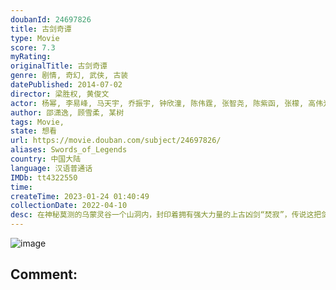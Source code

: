 ```yaml
---
doubanId: 24697826
title: 古剑奇谭
type: Movie
score: 7.3
myRating: 
originalTitle: 古剑奇谭
genre: 剧情, 奇幻, 武侠, 古装
datePublished: 2014-07-02
director: 梁胜权, 黄俊文
actor: 杨幂, 李易峰, 马天宇, 乔振宇, 钟欣潼, 陈伟霆, 张智尧, 陈紫函, 张檬, 高伟光, 张云龙, 迪丽热巴, 戚薇, 李小璐, 张杰, 郑业成, 边江, 秦俊杰, 贾青, 宝木中阳, 姜广涛, 张逸杰, 岳跃利, 杨天翔, 张维娜, 刘校妤, 刘庭羽, 赵文浩, 应昊茗, 王铮, 宗峰岩, 张磊, 赵岭, 马敬涵, 赵毅, 王一淼, 范彩儿, 许烁, 王泽霖, 龚思乐, 乔诗语, 唐小喜, 邱意浓, 沈佳凝
author: 邵潇逸, 顾雪柔, 某树
tags: Movie, 
state: 想看
url: https://movie.douban.com/subject/24697826/
aliases: Swords_of_Legends
country: 中国大陆
language: 汉语普通话
IMDb: tt4322550
time: 
createTime: 2023-01-24 01:40:49
collectionDate: 2022-04-10
desc: 在神秘莫测的乌蒙灵谷一个山洞内，封印着拥有强大力量的上古凶剑“焚寂”，传说这把剑足以令持有者杀戒大开。在“焚寂”的封印即将解除之际，一群黑衣人闯入灵谷，残忍剿灭了守护凶剑韩氏一族。韩氏子嗣韩云溪（李易...
---
```


![image](p2042588842.jpg)

Comment: 
---

